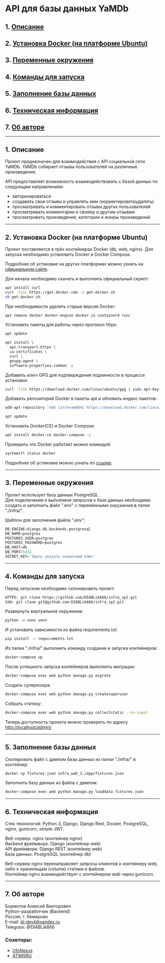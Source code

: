 # API для базы данных YaMDb

## 1. [Описание](#1)
## 2. [Установка Docker (на платформе Ubuntu)](#2)
## 3. [Переменные окружения](#3)
## 4. [Команды для запуска](#4)
## 5. [Заполнение базы данных](#5)
## 6. [Техническая информация](#6)
## 7. [Об авторе](#7)

---
## 1. Описание <a id=1></a>

Проект предназначен для взаимодействия с API социальной сети YaMDb.
YaMDb собирает отзывы пользователей на различные произведения.

API предоставляет возможность взаимодействовать с базой данных по следующим направлениям:
  - авторизироваться
  - создавать свои отзывы и управлять ими (корректировать\удалять)
  - просматривать и комментировать отзывы других пользователей
  - просматривать комментарии к своему и другим отзывам
  - просматривать произведения, категории и жанры произведений

---
## 2. Установка Docker (на платформе Ubuntu) <a id=2></a>

Проект поставляется в трёх контейнерах Docker (db, web, nginx).
Для запуска необходимо установить Docker и Docker Compose.

Подробнее об установке на других платформах можно узнать на [официальном сайте](https://docs.docker.com/engine/install/).

Для начала необходимо скачать и выполнить официальный скрипт:
```bash
apt install curl
curl -fsSL https://get.docker.com -o get-docker.sh
sh get-docker.sh
```

При необходимости удалить старые версии Docker:
```bash
apt remove docker docker-engine docker.io containerd runc 
```

Установить пакеты для работы через протокол https:
```bash
apt update
```
```bash
apt install \
  apt-transport-https \
  ca-certificates \
  curl \
  gnupg-agent \
  software-properties-common -y 
```

Добавить ключ GPG для подтверждения подлинности в процессе установки:
```bash
curl -fsSL https://download.docker.com/linux/ubuntu/gpg | sudo apt-key add -
```

Добавить репозиторий Docker в пакеты apt и обновить индекс пакетов:
```bash
add-apt-repository "deb [arch=amd64] https://download.docker.com/linux/ubuntu $(lsb_release -cs) stable" 
```
```bash
apt update
```

Установить Docker(CE) и Docker Compose:
```bash
apt install docker-ce docker-compose -y
```

Проверить что  Docker работает можно командой:
```bash
systemctl status docker
```

Подробнее об установке можно узнать по [ссылке](https://docs.docker.com/engine/install/ubuntu/).

---
## 3. Переменные окружения <a id=3></a>

Проект использует базу данных PostgreSQL.  
Для подключения и выполненя запросов к базе данных необходимо создать и заполнить файл ".env" с переменными окружения в папке "./infra/".

Шаблон для заполнения файла ".env":
```python
DB_ENGINE=django.db.backends.postgresql
DB_NAME=postgres
POSTGRES_USER=postgres
POSTGRES_PASSWORD=postgres
DB_HOST=db
DB_PORT=5432
SECRET_KEY='Здесь указать секретный ключ'
```

---
## 4. Команды для запуска <a id=4></a>

Перед запуском необходимо склонировать проект:
```bash
HTTPS: git clone https://github.com/DIABLik666/infra_sp2.git
SSH: git clone git@github.com:DIABLik666/infra_sp2.git
```

Развернуть виртуальное окружение:
```bash
python -m venv venv
```

И установить зависимости из файла requirements.txt:
```bash
pip install -r requirements.txt
```

Из папки "./infra/" выполнить команду создания и запуска контейнеров:
```bash
docker-compose up
```

После успешного запуска контейнеров выполнить миграции:
```bash
docker-compose exec web python manage.py migrate
```

Создать суперюзера:
```bash
docker-compose exec web python manage.py createsuperuser
```

Собрать статику:
```bash
docker-compose exec web python manage.py collectstatic --no-input 
```

Теперь доступность проекта можно проверить по адресу [http://localhost/admin/](http://localhost/admin/)

---
## 5. Заполнение базы данных <a id=5></a>

Скопировать файл с дампом базы данных из папки "./infra/" в контейнер:
```bash
docker cp fixtures.json infra_web_1:/app/fixtures.json
```

Заполнить базу данных из файла с дампом:
```bash
docker-compose exec web python manage.py loaddata fixtures.json
```

---
## 6. Техническая информация <a id=6></a>

Стек технологий: Python 3, Django, Django Rest, Docker, PostgreSQL, nginx, gunicorn, simple JWT.

Веб-сервер: nginx (контейнер nginx)  
Backend фреймворк: Django (контейнер web)  
API фреймворк: Django REST (контейнер web)  
База данных: PostgreSQL (контейнер db)

Веб-сервер nginx перенаправляет запросы клиентов к контейнеру web, либо к хранилищам (volume) статики и файлов.  
Контейнер nginx взаимодействует с контейнером web через gunicorn.

---
## 7. Об авторе <a id=7></a>

Бормотов Алексей Викторович  
Python-разработчик (Backend)  
Россия, г. Кемерово  
E-mail: di-devil@yandex.ru  
Telegram: @DIABLik666

### Соавторы:
- [UfoNexus](https://github.com/UfoNexus)  
- [ATIMSRU](https://github.com/ATIMSRU)
